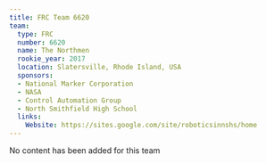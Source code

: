 ```yaml
---
title: FRC Team 6620
team:
  type: FRC
  number: 6620
  name: The Northmen
  rookie_year: 2017
  location: Slatersville, Rhode Island, USA
  sponsors:
  - National Marker Corporation
  - NASA
  - Control Automation Group
  - North Smithfield High School
  links:
    Website: https://sites.google.com/site/roboticsinnshs/home
---
```


No content has been added for this team